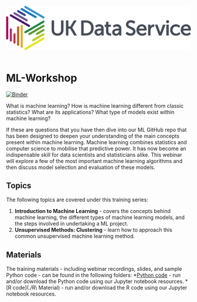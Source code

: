 ![ukds](./Python_Code/Images/ukds.png)<br>
<br>


# ML-Workshop

[![Binder](https://mybinder.org/badge_logo.svg)](https://mybinder.org/v2/gh/UKDataServiceOpen/ML_Workshop/HEAD)

What is machine learning? How is machine learning different from classic statistics? What are its applications? What type of models exist within machine learning? 

If these are questions that you have then dive into our ML GitHub repo that has been designed to deepen your understanding of the main concepts present within machine learning. Machine learning combines statistics and computer science to mobilise that predictive power. It has now become an indispensable skill for data scientists and statisticians alike. This webinar will explore a few of the most important machine learning algorithms and then discuss model selection and evaluation of these models.  

## Topics

The following topics are covered under this training series:
1. **Introduction to Machine Learning** - covers the concepts behind machine learning, the different types of machine learning models, and the steps involved in undertaking a ML project.
2. **Unsupervised Methods: Clustering** - learn how to approach this common unsupervised machine learning method.

## Materials

The training materials - including webinar recordings, slides, and sample Python code - can be found in the following folders:
*[Python code](./Python_Code) - run and/or download the Python code using our Jupyter notebook resources.
*[R code](./R\ Material) - run and/or download the R code using our Jupyter notebook resources.
